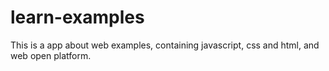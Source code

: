 # learn-examples
This is a app about web examples, containing javascript, css and html, and web open platform.
